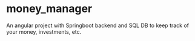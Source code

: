 # money_manager
An angular project with Springboot backend and SQL DB to keep track of your money, investments, etc.
